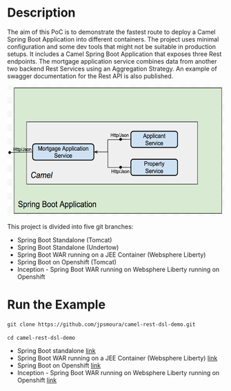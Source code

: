 # Description

The aim of this PoC is to demonstrate the fastest route to deploy a Camel Spring Boot Application into different containers. The project uses minimal configuration and some dev tools that might not be suitable in production setups.
It includes a Camel Spring Boot Application that exposes three Rest endpoints. The mortgage application service combines data from another two backend Rest Services using an Aggregation Strategy. An example of swagger documentation for the Rest API is also published.

<img src="https://raw.githubusercontent.com/jpsmoura/camel-rest-dsl-demo/master/images/servicesDiagram.png" width="600" height="300">

This project is divided into five git branches:

- Spring Boot Standalone (Tomcat)
- Spring Boot Standalone (Undertow)
- Spring Boot WAR running on a JEE Container (Websphere Liberty)
- Spring Boot on Openshift (Tomcat)
- Inception - Spring Boot WAR running on Websphere Liberty running on Openshift

# Run the Example

`git clone https://github.com/jpsmoura/camel-rest-dsl-demo.git`

`cd camel-rest-dsl-demo`


- Spring Boot standalone [link](https://github.com/jpsmoura/camel-rest-dsl-demo/blob/standalone/readme.md)
- Spring Boot WAR running on a JEE Container (Websphere Liberty) [link](https://github.com/jpsmoura/camel-rest-dsl-demo/blob/war-websphere/readme.md)
- Spring Boot on Openshift [link](https://github.com/jpsmoura/camel-rest-dsl-demo/blob/openshift/readme.md)
- Inception - Spring Boot WAR running on Websphere Liberty running on Openshift [link](https://github.com/jpsmoura/camel-rest-dsl-demo/blob/inception/readme.md)
